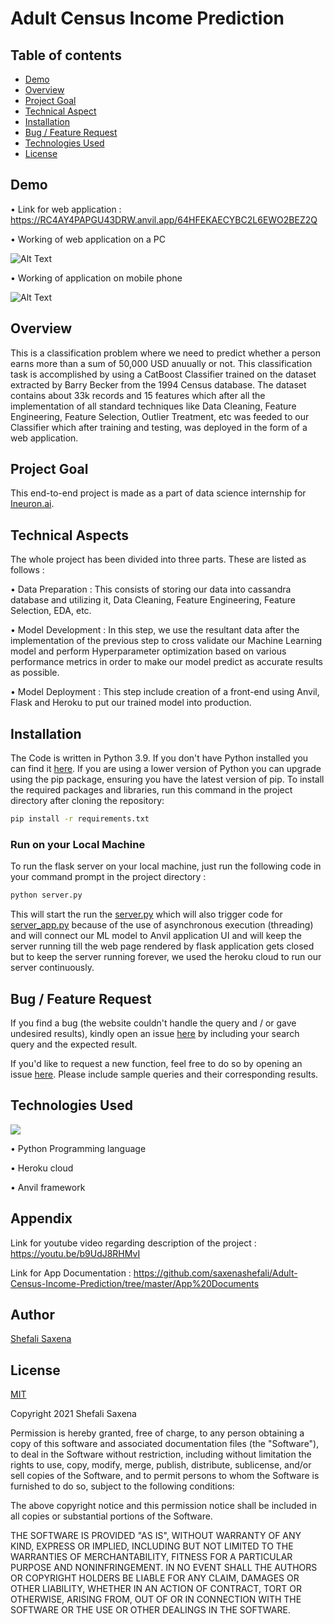 
# Adult Census Income Prediction

## Table of contents
  * [Demo](#demo)
  * [Overview](#overview)
  * [Project Goal](#project-goal)
  * [Technical Aspect](#technical-aspects)
  * [Installation](#installation)
  * [Bug / Feature Request](#bug-/-feature-request)
  * [Technologies Used](#technologies-used)
  * [License](#license)

## Demo

• Link for web application : https://RC4AY4PAPGU43DRW.anvil.app/64HFEKAECYBC2L6EWO2BEZ2Q

• Working of web application on a PC

![Alt Text](https://drive.google.com/file/d/1dWBUv09_nssBsPcbn_TD5I0V--RhUvdl/view?usp=share_link)

• Working of application on mobile phone

![Alt Text](https://drive.google.com/uc?export=download&id=1wphArRjCBUA1cA8ux8P3SJoZ6__1U-i8)

## Overview

This is a classification problem where we need to predict whether a person earns more than a sum of 50,000 USD anuually or not. This classification task is accomplished by using a CatBoost Classifier trained on the dataset extracted by Barry Becker from the 1994 Census database. The dataset contains about 33k records and 15 features which after all the implementation of all standard techniques like Data Cleaning, Feature Engineering, Feature Selection, Outlier Treatment, etc was feeded to our Classifier which after training and testing, was deployed in the form of a web application.

## Project Goal

This end-to-end project is made as a part of data science internship for [Ineuron.ai](https://ineuron.ai/).

## Technical Aspects

The whole project has been divided into three parts. These are listed as follows :

• Data Preparation : This consists of storing our data into cassandra database and utilizing it, Data Cleaning, Feature Engineering, Feature Selection, EDA, etc.

• Model Development : In this step, we use the resultant data after the implementation of the previous step to cross validate our Machine Learning model and perform Hyperparameter optimization based on various performance metrics in order to make our model predict as accurate results as possible.

• Model Deployment : This step include creation of a front-end using Anvil, Flask and Heroku to put our trained model into production.

## Installation

The Code is written in Python 3.9. If you don't have Python installed you can find it [here](https://www.python.org/downloads/). If you are using a lower version of Python you can upgrade using the pip package, ensuring you have the latest version of pip. To install the required packages and libraries, run this command in the project directory after cloning the repository:
```bash
pip install -r requirements.txt
```

### Run on your Local Machine

To run the flask server on your local machine, just run the following code in your command prompt in the project directory :
```bash
python server.py
```
This will start the run the [server.py](https://github.com/saxenashefali/Adult-Census-Income-Prediction/blob/master/server.py) which will also trigger code for [server_app.py](https://github.com/saxenashefali/Adult-Census-Income-Prediction/blob/master/server_app.py) because of the use of asynchronous execution (threading) and will connect our ML model to Anvil application UI and will keep the server running till the web page rendered by flask application gets closed but to keep the server running forever, we used the heroku cloud to run our server continuously.

## Bug / Feature Request
If you find a bug (the website couldn't handle the query and / or gave undesired results), kindly open an issue [here](https://github.com/rauhanahmed/ineuron_internship/new) by including your search query and the expected result.

If you'd like to request a new function, feel free to do so by opening an issue [here](https://github.com/rauhanahmed/ineuron_internship/issues/new). Please include sample queries and their corresponding results.

## Technologies Used

![](https://forthebadge.com/images/badges/made-with-python.svg)

• Python Programming language

• Heroku cloud

• Anvil framework

## Appendix

Link for youtube video regarding description of the project : https://youtu.be/b9UdJ8RHMvI

Link for App Documentation : https://github.com/saxenashefali/Adult-Census-Income-Prediction/tree/master/App%20Documents

## Author

[Shefali Saxena](https://github.com/saxenashefali)
## License

[MIT](https://choosealicense.com/licenses/mit/)

Copyright 2021 Shefali Saxena

Permission is hereby granted, free of charge, to any person obtaining a copy of this software and associated documentation files (the "Software"), to deal in the Software without restriction, including without limitation the rights to use, copy, modify, merge, publish, distribute, sublicense, and/or sell copies of the Software, and to permit persons to whom the Software is furnished to do so, subject to the following conditions:

The above copyright notice and this permission notice shall be included in all copies or substantial portions of the Software.

THE SOFTWARE IS PROVIDED "AS IS", WITHOUT WARRANTY OF ANY KIND, EXPRESS OR IMPLIED, INCLUDING BUT NOT LIMITED TO THE WARRANTIES OF MERCHANTABILITY, FITNESS FOR A PARTICULAR PURPOSE AND NONINFRINGEMENT. IN NO EVENT SHALL THE AUTHORS OR COPYRIGHT HOLDERS BE LIABLE FOR ANY CLAIM, DAMAGES OR OTHER LIABILITY, WHETHER IN AN ACTION OF CONTRACT, TORT OR OTHERWISE, ARISING FROM, OUT OF OR IN CONNECTION WITH THE SOFTWARE OR THE USE OR OTHER DEALINGS IN THE SOFTWARE.

